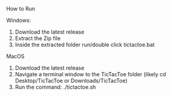 How to Run

Windows:
1. Download the latest release
2. Extract the Zip file
3. Inside the extracted folder run/double click tictactoe.bat

MacOS
1. Download the latest release
2. Navigate a terminal window to the TicTacToe folder (likely cd Desktop/TicTacToe or Downloads/TicTacToe)
3. Run the command: ./tictactoe.sh
